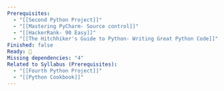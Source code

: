 ```yaml
---
Prerequisites:
  - "[[Second Python Project]]"
  - "[[Mastering PyCharm- Source control]]"
  - "[[HackerRank- 90 Easy]]"
  - "[[The Hitchhiker's Guide to Python- Writing Great Python Code]]"
Finished: false
Ready: 🔘
Missing dependencies: "4"
Related to Syllabus (Prerequisites):
  - "[[Fourth Python Project]]"
  - "[[Python Cookbook]]"
---
```


